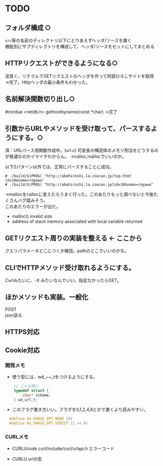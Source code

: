 # TODO

## フォルダ構成 ○

`src`等の名前のディレクトリ以下にとりあえずヘッダ/ソースを置く  
機能別にサブディレクトリを構成して、ヘッダ/ソースをセットにしてまとめる

## HTTPリクエストができるようになる○

泥臭く、リテラルでGETリクエストのヘッダを作って阿部ひろしサイトを取得  
→完了。Httpヘッダの最小条件もわかった。

## 名前解決関数切り出し○

#incldue <netdb.h>
gethostbyname(const \*char)
→完了

## 引数からURLやメソッドを受け取って、パースするようにする。○

済：URLパース用関数作成中。(url.c)
可変長の構造体のメモリ割当をどうするのが普通なのかイマイチわからん。
->calloc,mallocでいいのか。

以下2パターン以外では、正常にパースすることに成功。

```
# ./build/$(PROG) "http://abehiroshi.la.coocan.jp/top.htm?id=10&name=rogawa"
# ./build/$(PROG) "http://abehiroshi.la.coocan.jp?id=10&name=rogawa"
```

->mallocをcallocに変えたらうまく行った。このあたりもっと調べないと今後たくさんバグ踏みそう。  
このあたりのエラーが出た。

- malloc() invalid size
- address of stack memory associated with local variable returned

## GETリクエスト周りの実装を整える ← ここから

クエリパラメータどこにつくか確認。pathのとこでいいのかな。

## CLIでHTTPメソッド受け取れるようにする。

Curlみたいに、-X <method> みたいなんでいい。指定なかったらGET。

## ほかメソッドも実装。一般化

POST  
json送る

## HTTPS対応

## Cookie対応

### 開発メモ

- 使う型には、wd\_~~\_tをつけるようにする。

```c
    // こんな感じ
    typedef struct {
        char* scheme;
    } wd_url_t;
```

- このフラグ書き方いい。フラグを0,1,2,4,8とかで書くより読みやすい。

```c
  #define H1_PARSE_OPT_NONE (0)
  #define H1_PARSE_OPT_STRICT (1 << 0)
```

### CURLメモ

- CURLUcode
  curl/include/curl/urlapi.h
  エラーコード

- CURLU
  urlの型
